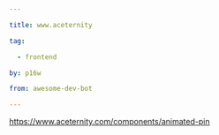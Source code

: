 ```yaml
---

title: www.aceternity 

tag: 

  - frontend 

by: p16w 

from: awesome-dev-bot 

---
```




https://www.aceternity.com/components/animated-pin 


